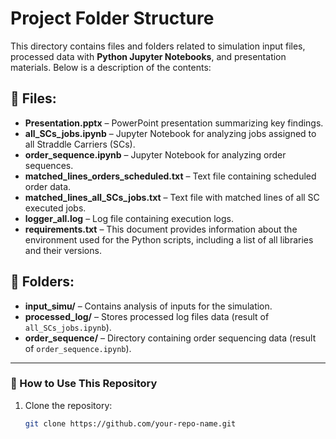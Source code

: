 # Project Folder Structure

This directory contains files and folders related to simulation input files, processed data with **Python Jupyter Notebooks**, and presentation materials. Below is a description of the contents:

## 📂 Files:
- **Presentation.pptx** – PowerPoint presentation summarizing key findings.  
- **all_SCs_jobs.ipynb** – Jupyter Notebook for analyzing jobs assigned to all Straddle Carriers (SCs).  
- **order_sequence.ipynb** – Jupyter Notebook for analyzing order sequences.  
- **matched_lines_orders_scheduled.txt** – Text file containing scheduled order data.  
- **matched_lines_all_SCs_jobs.txt** – Text file with matched lines of all SC executed jobs.  
- **logger_all.log** – Log file containing execution logs.
- **requirements.txt** – This document provides information about the environment used for the Python scripts, including a list of all libraries and their versions. 

## 📁 Folders:
- **input_simu/** – Contains analysis of inputs for the simulation.  
- **processed_log/** – Stores processed log files data (result of `all_SCs_jobs.ipynb`).  
- **order_sequence/** – Directory containing order sequencing data (result of `order_sequence.ipynb`).  

---

### 🚀 How to Use This Repository
1. Clone the repository:  
   ```bash
   git clone https://github.com/your-repo-name.git
